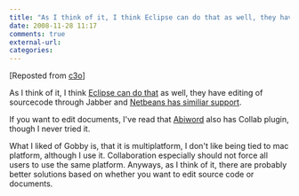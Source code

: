 ```yaml
---
title: "As I think of it, I think Eclipse can do that as well, they have editing of sourcecode through Jabber and Netbeans has similiar support."
date: 2008-11-28 11:17
comments: true
external-url:
categories:
---
```

[Reposted from [c3o][1]]

As I think of it, I think [Eclipse can do that][2] as well, they have editing of sourcecode through Jabber and [Netbeans has similiar support][3].  
  
If you want to edit documents, I've read that [Abiword][4] also has Collab plugin, though I never tried it.  
  
What I liked of Gobby is, that it is multiplatform, I don't like being tied to mac platform, although I use it. Collaboration especially should not force all users to use the same platform. Anyways, as I think of it, there are probably better solutions based on whether you want to edit source code or documents.

  [1]: http://soup.c3o.org/post/7866397/Subethaedit
  [2]: http://wiki.eclipse.org/DocShare_Plugin
  [3]: http://collab.netbeans.org/
  [4]: http://www.abisource.com/
